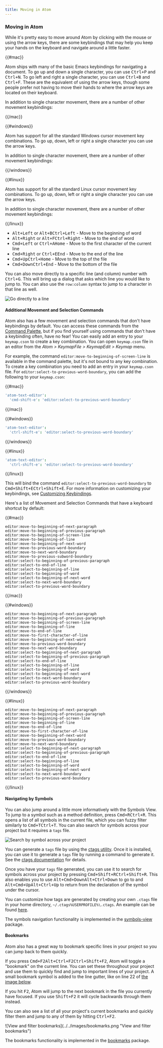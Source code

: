 ```yaml
---
title: Moving in Atom
---
```

### Moving in Atom

While it's pretty easy to move around Atom by clicking with the mouse or using the arrow keys, there are some keybindings that may help you keep your hands on the keyboard and navigate around a little faster.

{{#mac}}

Atom ships with many of the basic Emacs keybindings for navigating a document. To go up and down a single character, you can use <kbd class="platform-mac">Ctrl+P</kbd> and <kbd class="platform-mac">Ctrl+N</kbd>. To go left and right a single character, you can use <kbd class="platform-mac">Ctrl+B</kbd> and <kbd class="platform-mac">Ctrl+F</kbd>. These are the equivalent of using the arrow keys, though some people prefer not having to move their hands to where the arrow keys are located on their keyboard.

In addition to single character movement, there are a number of other movement keybindings:

{{/mac}}

{{#windows}}

Atom has support for all the standard Windows cursor movement key combinations. To go up, down, left or right a single character you can use the arrow keys.

In addition to single character movement, there are a number of other movement keybindings:

{{/windows}}

{{#linux}}

Atom has support for all the standard Linux cursor movement key combinations. To go up, down, left or right a single character you can use the arrow keys.

In addition to single character movement, there are a number of other movement keybindings:

{{/linux}}

* <span class="platform-mac"><kbd class="platform-mac">Alt+Left</kbd> or <kbd class="platform-mac">Alt+B</kbd></span><kbd class="platform-windows platform-linux">Ctrl+Left</kbd> - Move to the beginning of word
* <span class="platform-mac"><kbd class="platform-mac">Alt+Right</kbd> or <kbd class="platform-mac">Alt+F</kbd></span><kbd class="platform-windows platform-linux">Ctrl+Right</kbd> - Move to the end of word
* <span class="platform-mac"><kbd class="platform-mac">Cmd+Left</kbd> or <kbd class="platform-mac">Ctrl+A</kbd></span><kbd class="platform-windows platform-linux">Home</kbd> - Move to the first character of the current line
* <span class="platform-mac"><kbd class="platform-mac">Cmd+Right</kbd> or <kbd class="platform-mac">Ctrl+E</kbd></span><kbd class="platform-windows platform-linux">End</kbd> - Move to the end of the line
* <kbd class="platform-mac">Cmd+Up</kbd><kbd class="platform-windows platform-linux">Ctrl+Home</kbd> - Move to the top of the file
* <kbd class="platform-mac">Cmd+Down</kbd><kbd class="platform-windows platform-linux">Ctrl+End</kbd> - Move to the bottom of the file

You can also move directly to a specific line (and column) number with <kbd class="platform-all">Ctrl+G</kbd>. This will bring up a dialog that asks which line you would like to jump to. You can also use the `row:column` syntax to jump to a character in that line as well.

![Go directly to a line](../../images/goto.png "Go directly to a line")


#### Additional Movement and Selection Commands

Atom also has a few movement and selection commands that don't have keybindings by default. You can access these commands from the [Command Palette](/getting-started/sections/atom-basics/#command-palette), but if you find yourself using commands that don't have a keybinding often, have no fear! You can easily add an entry to your `keymap.cson` to create a key combination. You can open `keymap.cson` file in an editor from the <span class="platform-mac">_Atom > Keymap_</span><span class="platform-windows">_File > Keymap_</span><span class="platform-linux">_Edit > Keymap_</span> menu.

For example, the command `editor:move-to-beginning-of-screen-line` is available in the command palette, but it's not bound to any key combination. To create a key combination you need to add an entry in your `keymap.cson` file. For `editor:select-to-previous-word-boundary`, you can add the following to your `keymap.cson`:


{{#mac}}
```coffee
'atom-text-editor':
  'cmd-shift-e': 'editor:select-to-previous-word-boundary'
```
{{/mac}}

{{#windows}}
```coffee
'atom-text-editor':
  'ctrl-shift-e': 'editor:select-to-previous-word-boundary'
```
{{/windows}}

{{#linux}}
```coffee
'atom-text-editor':
  'ctrl-shift-e': 'editor:select-to-previous-word-boundary'
```
{{/linux}}

This will bind the command `editor:select-to-previous-word-boundary` to <kbd class="platform-mac">Cmd+Shift+E</kbd><kbd class="platform-windows platform-linux">Ctrl+Shift+E</kbd>.  For more information on customizing your keybindings, see [Customizing Keybindings](/using-atom/sections/basic-customization/#customizing-keybindings).

Here's a list of Movement and Selection Commands that have a keyboard shortcut by default:

{{#mac}}

```
editor:move-to-beginning-of-next-paragraph
editor:move-to-beginning-of-previous-paragraph
editor:move-to-beginning-of-screen-line
editor:move-to-beginning-of-line
editor:move-to-beginning-of-next-word
editor:move-to-previous-word-boundary
editor:move-to-next-word-boundary
editor:move-to-previous-subword-boundary
editor:select-to-beginning-of-previous-paragraph
editor:select-to-end-of-line
editor:select-to-beginning-of-line
editor:select-to-beginning-of-word
editor:select-to-beginning-of-next-word
editor:select-to-next-word-boundary
editor:select-to-previous-word-boundary
```

{{/mac}}

{{#windows}}
```
editor:move-to-beginning-of-next-paragraph
editor:move-to-beginning-of-previous-paragraph
editor:move-to-beginning-of-screen-line
editor:move-to-beginning-of-line
editor:move-to-end-of-line
editor:move-to-first-character-of-line
editor:move-to-beginning-of-next-word
editor:move-to-previous-word-boundary
editor:move-to-next-word-boundary
editor:select-to-beginning-of-next-paragraph
editor:select-to-beginning-of-previous-paragraph
editor:select-to-end-of-line
editor:select-to-beginning-of-line
editor:select-to-beginning-of-word
editor:select-to-beginning-of-next-word
editor:select-to-next-word-boundary
editor:select-to-previous-word-boundary
```

{{/windows}}

{{#linux}}
```
editor:move-to-beginning-of-next-paragraph
editor:move-to-beginning-of-previous-paragraph
editor:move-to-beginning-of-screen-line
editor:move-to-beginning-of-line
editor:move-to-end-of-line
editor:move-to-first-character-of-line
editor:move-to-beginning-of-next-word
editor:move-to-previous-word-boundary
editor:move-to-next-word-boundary
editor:select-to-beginning-of-next-paragraph
editor:select-to-beginning-of-previous-paragraph
editor:select-to-end-of-line
editor:select-to-beginning-of-line
editor:select-to-beginning-of-word
editor:select-to-beginning-of-next-word
editor:select-to-next-word-boundary
editor:select-to-previous-word-boundary
```

{{/linux}}


#### Navigating by Symbols

You can also jump around a little more informatively with the Symbols View. To jump to a symbol such as a method definition, press <kbd class="platform-mac">Cmd+R</kbd><kbd class="platform-windows platform-linux">Ctrl+R</kbd>. This opens a list of all symbols in the current file, which you can fuzzy filter similarly to <kbd class="platform-mac">Cmd+T</kbd><kbd class="platform-windows platform-linux">Ctrl+T</kbd>. You can also search for symbols across your project but it requires a `tags` file.

![Search by symbol across your project](../../images/symbol.png)

You can generate a `tags` file by using the [ctags utility](https://ctags.io/). Once it is installed, you can use it to generate a `tags` file by running a command to generate it. See the [ctags documentation](https://docs.ctags.io/en/latest/) for details.

Once you have your `tags` file generated, you can use it to search for symbols across your project by pressing <kbd class="platform-mac">Cmd+Shift+R</kbd><kbd class="platform-windows platform-linux">Ctrl+Shift+R</kbd>. This also enables you to use <kbd class="platform-mac">Alt+Cmd+Down</kbd><kbd class="platform-windows platform-linux">Alt+Ctrl+Down</kbd> to go to and <kbd class="platform-mac">Alt+Cmd+Up</kbd><kbd class="platform-windows platform-linux">Alt+Ctrl+Up</kbd> to return from the declaration of the symbol under the cursor.

You can customize how tags are generated by creating your own `.ctags` file in your home directory, <span class="platform-mac platform-linux">`~/.ctags`</span><span class="platform-windows">`%USERPROFILE%\.ctags`</span>. An example can be found [here](https://github.com/atom/symbols-view/blob/master/lib/ctags-config).

The symbols navigation functionality is implemented in the [symbols-view](https://github.com/atom/symbols-view) package.

#### Bookmarks

Atom also has a great way to bookmark specific lines in your project so you can jump back to them quickly.

If you press <kbd class="platform-mac">Cmd+F2</kbd><kbd class="platform-windows">Alt+Ctrl+F2</kbd><kbd class="platform-linux">Ctrl+Shift+F2</kbd>, Atom will toggle a "bookmark" on the current line. You can set these throughout your project and use them to quickly find and jump to important lines of your project. A small bookmark symbol is added to the line gutter, like on line 22 of [the image below](#bookmarks-image).

If you hit <kbd class="platform-all">F2</kbd>, Atom will jump to the next bookmark in the file you currently have focused. If you use <kbd class="platform-all">Shift+F2</kbd> it will cycle backwards through them instead.

You can also see a list of all your project's current bookmarks and quickly filter them and jump to any of them by hitting <kbd class="platform-all">Ctrl+F2</kbd>.

<a name="bookmarks-image"/>
![View and filter bookmarks](../../images/bookmarks.png "View and filter bookmarks")

The bookmarks functionality is implemented in the [bookmarks](https://github.com/atom/bookmarks) package.
